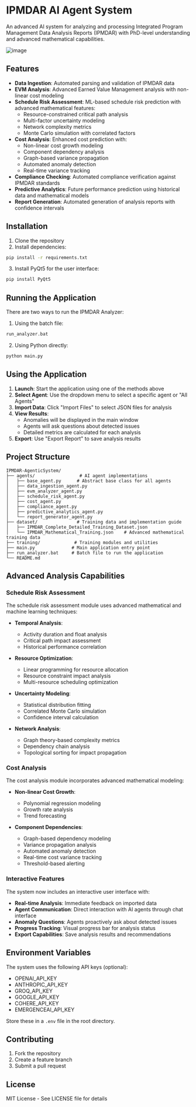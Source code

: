 # IPMDAR AI Agent System

An advanced AI system for analyzing and processing Integrated Program Management Data Analysis Reports (IPMDAR) with PhD-level understanding and advanced mathematical capabilities.

![image](https://github.com/user-attachments/assets/584f1c7c-3f7c-41a5-a5ba-817b5222d5cc)


## Features

- **Data Ingestion**: Automated parsing and validation of IPMDAR data
- **EVM Analysis**: Advanced Earned Value Management analysis with non-linear cost modeling
- **Schedule Risk Assessment**: ML-based schedule risk prediction with advanced mathematical features:
  - Resource-constrained critical path analysis
  - Multi-factor uncertainty modeling
  - Network complexity metrics
  - Monte Carlo simulation with correlated factors
- **Cost Analysis**: Enhanced cost prediction with:
  - Non-linear cost growth modeling
  - Component dependency analysis
  - Graph-based variance propagation
  - Automated anomaly detection
  - Real-time variance tracking
- **Compliance Checking**: Automated compliance verification against IPMDAR standards
- **Predictive Analytics**: Future performance prediction using historical data and mathematical models
- **Report Generation**: Automated generation of analysis reports with confidence intervals

## Installation

1. Clone the repository
2. Install dependencies:
```bash
pip install -r requirements.txt
```
3. Install PyQt5 for the user interface:
```bash
pip install PyQt5
```

## Running the Application

There are two ways to run the IPMDAR Analyzer:

1. Using the batch file:
```bash
run_analyzer.bat
```

2. Using Python directly:
```bash
python main.py
```

## Using the Application

1. **Launch**: Start the application using one of the methods above
2. **Select Agent**: Use the dropdown menu to select a specific agent or "All Agents"
3. **Import Data**: Click "Import Files" to select JSON files for analysis
4. **View Results**: 
   - Anomalies will be displayed in the main window
   - Agents will ask questions about detected issues
   - Detailed metrics are calculated for each analysis
5. **Export**: Use "Export Report" to save analysis results

## Project Structure

```
IPMDAR-AgenticSystem/
├── agents/                 # AI agent implementations
│   ├── base_agent.py      # Abstract base class for all agents
│   ├── data_ingestion_agent.py
│   ├── evm_analyzer_agent.py
│   ├── schedule_risk_agent.py
│   ├── cost_agent.py
│   ├── compliance_agent.py
│   ├── predictive_analytics_agent.py
│   └── report_generator_agent.py
├── dataset/               # Training data and implementation guide
│   ├── IPMDAR_Complete_Detailed_Training_Dataset.json
│   └── IPMDAR_Mathematical_Training.json    # Advanced mathematical training data
├── training/             # Training modules and utilities
├── main.py              # Main application entry point
├── run_analyzer.bat     # Batch file to run the application
└── README.md
```

## Advanced Analysis Capabilities

### Schedule Risk Assessment

The schedule risk assessment module uses advanced mathematical and machine learning techniques:

- **Temporal Analysis**:
  - Activity duration and float analysis
  - Critical path impact assessment
  - Historical performance correlation

- **Resource Optimization**:
  - Linear programming for resource allocation
  - Resource constraint impact analysis
  - Multi-resource scheduling optimization

- **Uncertainty Modeling**:
  - Statistical distribution fitting
  - Correlated Monte Carlo simulation
  - Confidence interval calculation

- **Network Analysis**:
  - Graph theory-based complexity metrics
  - Dependency chain analysis
  - Topological sorting for impact propagation

### Cost Analysis

The cost analysis module incorporates advanced mathematical modeling:

- **Non-linear Cost Growth**:
  - Polynomial regression modeling
  - Growth rate analysis
  - Trend forecasting

- **Component Dependencies**:
  - Graph-based dependency modeling
  - Variance propagation analysis
  - Automated anomaly detection
  - Real-time cost variance tracking
  - Threshold-based alerting

### Interactive Features

The system now includes an interactive user interface with:

- **Real-time Analysis**: Immediate feedback on imported data
- **Agent Communication**: Direct interaction with AI agents through chat interface
- **Anomaly Questions**: Agents proactively ask about detected issues
- **Progress Tracking**: Visual progress bar for analysis status
- **Export Capabilities**: Save analysis results and recommendations

## Environment Variables

The system uses the following API keys (optional):
- OPENAI_API_KEY
- ANTHROPIC_API_KEY
- GROQ_API_KEY
- GOOGLE_API_KEY
- COHERE_API_KEY
- EMERGENCEAI_API_KEY

Store these in a `.env` file in the root directory.

## Contributing

1. Fork the repository
2. Create a feature branch
3. Submit a pull request

## License

MIT License - See LICENSE file for details
